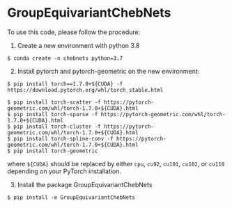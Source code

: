 # GroupEquivariantChebNets

To use this code, please follow the procedure:

1. Create a new environment with python 3.8
```
$ conda create -n chebnets python=3.7
```

2. Install pytorch and pytorch-geometric on the new environment:

``` 
$ pip install torch==1.7.0+${CUDA} -f https://download.pytorch.org/whl/torch_stable.html

$ pip install torch-scatter -f https://pytorch-geometric.com/whl/torch-1.7.0+${CUDA}.html
$ pip install torch-sparse -f https://pytorch-geometric.com/whl/torch-1.7.0+${CUDA}.html
$ pip install torch-cluster -f https://pytorch-geometric.com/whl/torch-1.7.0+${CUDA}.html
$ pip install torch-spline-conv -f https://pytorch-geometric.com/whl/torch-1.7.0+${CUDA}.html
$ pip install torch-geometric
```

where `${CUDA}` should be replaced by either `cpu`, `cu92`, `cu101`, `cu102`, or `cu110` depending on your PyTorch installation.

3. Install the package GroupEquivariantChebNets
```
$ pip install -e GroupEquivariantChebNets
```


